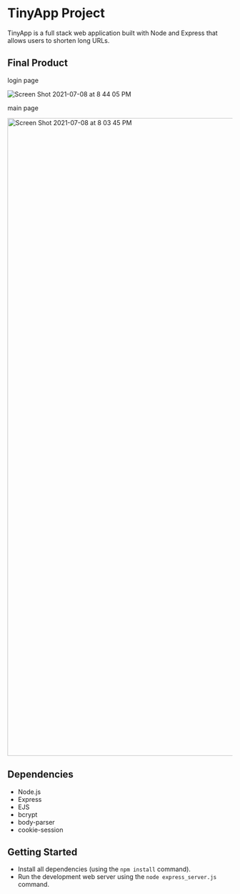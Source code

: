# TinyApp Project

TinyApp is a full stack web application built with Node and Express that allows users to shorten long URLs.

## Final Product

login page

![Screen Shot 2021-07-08 at 8 44 05 PM](https://user-images.githubusercontent.com/69409540/125007346-001dc300-e02e-11eb-95b1-3cfd3df7d5c1.png)



main page

<img width="1428" alt="Screen Shot 2021-07-08 at 8 03 45 PM" src="https://user-images.githubusercontent.com/69409540/125005613-30fbf900-e02a-11eb-8215-69db810cefbb.png">



## Dependencies

- Node.js
- Express
- EJS
- bcrypt
- body-parser
- cookie-session

## Getting Started

- Install all dependencies (using the `npm install` command).
- Run the development web server using the `node express_server.js` command.
